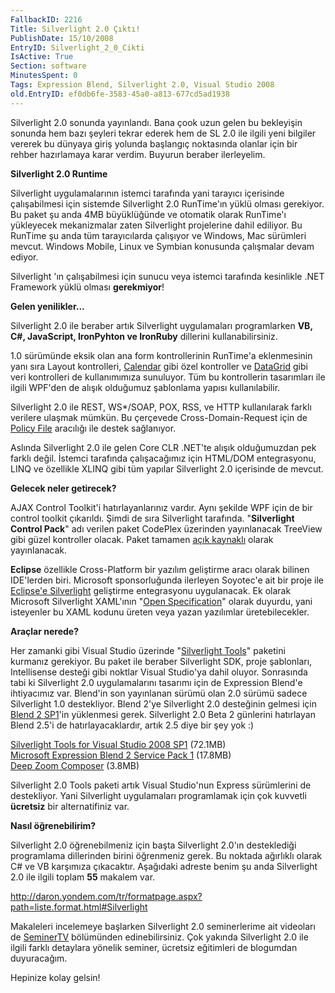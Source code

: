 ```yaml
---
FallbackID: 2216
Title: Silverlight 2.0 Çıktı!
PublishDate: 15/10/2008
EntryID: Silverlight_2_0_Cikti
IsActive: True
Section: software
MinutesSpent: 0
Tags: Expression Blend, Silverlight 2.0, Visual Studio 2008
old.EntryID: ef0db6fe-3583-45a0-a813-677cd5ad1938
---
```

Silverlight 2.0 sonunda yayınlandı. Bana çook uzun gelen bu bekleyişin
sonunda hem bazı şeyleri tekrar ederek hem de SL 2.0 ile ilgili yeni
bilgiler vererek bu dünyaya giriş yolunda başlangıç noktasında olanlar
için bir rehber hazırlamaya karar verdim. Buyurun beraber ilerleyelim.

**Silverlight 2.0 Runtime**

Silverlight uygulamalarının istemci tarafında yani tarayıcı içerisinde
çalışabilmesi için sistemde Silverlight 2.0 RunTime'ın yüklü olması
gerekiyor. Bu paket şu anda 4MB büyüklüğünde ve otomatik olarak
RunTime'ı yükleyecek mekanizmalar zaten Silverlight projelerine dahil
ediliyor. Bu RunTime şu anda tüm tarayıcılarda çalışıyor ve Windows, Mac
sürümleri mevcut. Windows Mobile, Linux ve Symbian konusunda çalışmalar
devam ediyor.

Silverlight 'ın çalışabilmesi için sunucu veya istemci tarafında
kesinlikle .NET Framework yüklü olması **gerekmiyor**!

**Gelen yenilikler...**

Silverlight 2.0 ile beraber artık Silverlight uygulamaları programlarken
**VB, C\#, JavaScript, IronPyhton ve IronRuby** dillerini
kullanabilirsiniz.

1.0 sürümünde eksik olan ana form kontrollerinin RunTime'a eklenmesinin
yanı sıra Layout kontrolleri,
[Calendar](http://daron.yondem.com/tr/post/6baea5ad-5be9-48e9-bf60-3077c691c3cc)
gibi özel kontroller ve
[DataGrid](http://daron.yondem.com/tr/post/fdba63c3-cf68-4f61-9527-aef452123c3b)
gibi veri kontrolleri de kullanımımıza sunuluyor. Tüm bu kontrollerin
tasarımları ile ilgili WPF'den de alışık olduğumuz şablonlama yapısı
kullanılabilir.

Silverlight 2.0 ile REST, WS\*/SOAP, POX, RSS, ve HTTP kullanılarak
farklı verilere ulaşmak mümkün. Bu çerçevede Cross-Domain-Request için
de [Policy
File](http://daron.yondem.com/tr/post/4bfde604-04ab-427c-81cb-fc775b72f912)
aracılığı ile destek sağlanıyor.

Aslında Silverlight 2.0 ile gelen Core CLR .NET'te alışık olduğumuzdan
pek farklı değil. İstemci tarafında çalışacağımız için HTML/DOM
entegrasyonu, LINQ ve özellikle XLINQ gibi tüm yapılar Silverlight 2.0
içerisinde de mevcut.

**Gelecek neler getirecek?**

AJAX Control Toolkit'i hatırlayanlarınız vardır. Aynı şekilde WPF için
de bir control toolkit çıkarıldı. Şimdi de sıra Silverlight tarafında.
"**Silverlight Control Pack**" adı verilen paket CodePlex üzerinden
yayınlanacak TreeView gibi güzel kontroller olacak. Paket tamamen [açık
kaynaklı](http://www.opensource.org/licenses/ms-pl.html) olarak
yayınlanacak.

**Eclipse** özellikle Cross-Platform bir yazılım geliştirme aracı olarak
bilinen IDE'lerden biri. Microsoft sponsorluğunda ilerleyen Soyotec'e
ait bir proje ile [Eclipse'e Silverlight](http://www.eclipse4sl.org/)
geliştirme entegrasyonu uygulanacak. Ek olarak Microsoft Silverlight
XAML'ının "[Open
Specification](http://www.microsoft.com/interop/osp/default.mspx)"
olarak duyurdu, yani isteyenler bu XAML kodunu üreten veya yazan
yazılımlar üretebilecekler.

**Araçlar nerede?**

Her zamanki gibi Visual Studio üzerinde "[Silverlight
Tools](http://go.microsoft.com/fwlink/?LinkId=129043)" paketini kurmanız
gerekiyor. Bu paket ile beraber Silverlight SDK, proje şablonları,
Intellisense desteği gibi noktlar Visual Studio'ya dahil oluyor.
Sonrasında tabi ki Silverlight 2.0 uygulamalarını tasarımı için de
Expression Blend'e ihtiyacımız var. Blend'in son yayınlanan sürümü olan
2.0 sürümü sadece Silverlight 1.0 destekliyor. Blend 2'ye Silverlight
2.0 desteğinin gelmesi için [Blend 2
SP1](http://www.microsoft.com/downloads/details.aspx?FamilyId=EB9B5C48-BA2B-4C39-A1C3-135C60BBBE66&amp;displaylang=en)'in
yüklenmesi gerek. Silverlight 2.0 Beta 2 günlerini hatırlayan Blend
2.5'i de hatırlayacaklardır, artık 2.5 diye bir şey yok :)

[Silverlight Tools for Visual Studio 2008
SP1](http://go.microsoft.com/fwlink/?LinkId=129043) (72.1MB)\
 [Microsoft Expression Blend 2 Service Pack
1](http://www.microsoft.com/downloads/details.aspx?FamilyId=EB9B5C48-BA2B-4C39-A1C3-135C60BBBE66&displaylang=en)
(17.8MB)\
 [Deep Zoom
Composer](http://www.microsoft.com/downloads/details.aspx?FamilyID=457B17B7-52BF-4BDA-87A3-FA8A4673F8BF&displaylang=en)
(3.8MB)

Silverlight 2.0 Tools paketi artık Visual Studio'nun Express sürümlerini
de destekliyor. Yani Silverlight uygulamaları programlamak için çok
kuvvetli **ücretsiz** bir alternatifiniz var.

**Nasıl öğrenebilirim?**

Silverlight 2.0 öğrenebilmeniz için başta Silverlight 2.0'ın
desteklediği programlama dillerinden birini öğrenmeniz gerek. Bu noktada
ağırlıklı olarak C\# ve VB karşımıza çıkacaktır. Aşağıdaki adreste benim
şu anda Silverlight 2.0 ile ilgili toplam **55** makalem var.

<http://daron.yondem.com/tr/formatpage.aspx?path=liste.format.html#Silverlight>

Makaleleri incelemeye başlarken Silverlight 2.0 seminerlerime ait
videoları de
[SeminerTV](http://daron.yondem.com/tr/formatpage.aspx?path=seminertv.format.html)
bölümünden edinebilirsiniz. Çok yakında Silverlight 2.0 ile ilgili
farklı detaylara yönelik seminer, ücretsiz eğitimleri de blogumdan
duyuracağım.

Hepinize kolay gelsin!


